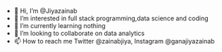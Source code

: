 - 👋 Hi, I’m @Jiyazainab
- 👀 I’m interested in full stack programming,data science and coding
- 🌱 I’m currently learning nothing
- 💞️ I’m looking to collaborate on data analytics 
- 📫 How to reach me 
Twitter @zainabjiya, Instagram @ganajiyazainab 
<!---
Jiyazainab/Jiyazainab is a ✨ special ✨ repository because its `README.md` (this file) appears on your GitHub profile.
You can click the Preview link to take a look at your changes.
--->
